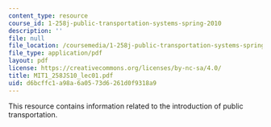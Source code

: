 ```yaml
---
content_type: resource
course_id: 1-258j-public-transportation-systems-spring-2010
description: ''
file: null
file_location: /coursemedia/1-258j-public-transportation-systems-spring-2010/d6bcffc1a98a6a0573d6261d0f9318a9_MIT1_258JS10_lec01.pdf
file_type: application/pdf
layout: pdf
license: https://creativecommons.org/licenses/by-nc-sa/4.0/
title: MIT1_258JS10_lec01.pdf
uid: d6bcffc1-a98a-6a05-73d6-261d0f9318a9
---
```

This resource contains information related to the introduction of public transportation. 